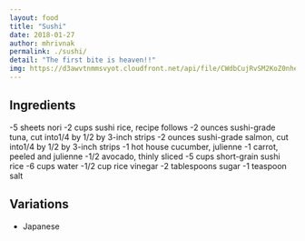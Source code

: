 ```yaml
---
layout: food
title: "Sushi"
date: 2018-01-27
author: mhrivnak
permalink: ./sushi/
detail: "The first bite is heaven!!"
img: https://d3awvtnmmsvyot.cloudfront.net/api/file/CWdbCujRvSM2KoZ0nhen/convert?fit=max&w=1450&quality=60&cache=true&rotate=exif&compress=true.jpg
---
```


## Ingredients

-5 sheets nori
-2 cups sushi rice, recipe follows
-2 ounces sushi-grade tuna, cut into1/4 by 1/2 by 3-inch strips
-2 ounces sushi-grade salmon, cut into1/4 by 1/2 by 3-inch strips
-1 hot house cucumber, julienne
-1 carrot, peeled and julienne
-1/2 avocado, thinly sliced
-5 cups short-grain sushi rice
-6 cups water
-1/2 cup rice vinegar
-2 tablespoons sugar
-1 teaspoon salt

## Variations
- Japanese
